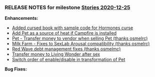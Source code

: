 ### RELEASE NOTES for milestone [Stories 2020-12-25](https://github.com/SkyrimLL/SkLLmods/milestone/76?closed=1) 
**Enhancements:** 
- [Added cursed book with sample code for Hormones curse](https://github.com/SkyrimLL/SkLLmods/issues/938)
- [Add Pet as a source of heat if Campfire is installed](https://github.com/SkyrimLL/SkLLmods/issues/937)
- [Pet - Transfer money to vendor when selling Pet (thanks osmelrc)](https://github.com/SkyrimLL/SkLLmods/issues/928)
- [Milk Farm - Fixes to SexLab Arousal compatibility (thanks osmelrc)](https://github.com/SkyrimLL/SkLLmods/issues/927)
- [Red Wave debt management fixes (thanks osmelmc)](https://github.com/SkyrimLL/SkLLmods/issues/926)
- [Transfer money to Living Wonder after sex](https://github.com/SkyrimLL/SkLLmods/issues/925)
- [Switch order of enable/disable in transformation of Pet](https://github.com/SkyrimLL/SkLLmods/issues/924)

**Bug Fixes:** 

